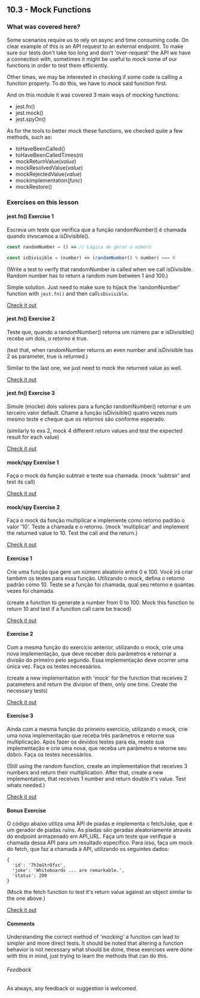 ## 10.3 - Mock Functions

### What was covered here?

Some scenarios require us to rely on async and time consuming code. On clear example of this is an API request to an external endpoint. To make sure our tests don't take too long and don't 'over-request' the API we have a connection with, sometimes it might be useful to *mock* some of our functions in order to test them efficiently.

Other times, we may be interested in checking if some code is calling a function properly. To do this, we have to *mock* said function first.

And on this module it was covered 3 main ways of *mocking* functions:

* jest.fn()
* jest.mock()
* jest.spyOn()

As for the tools to better *mock* these functions, we checked quite a few methods, such as:

* toHaveBeenCalled()
* toHaveBeenCalledTimes(*n*)
* mockReturnValue(*value*)
* mockResolvedValue(*value*)
* mockRejectedValue(*value*)
* mockImplementation(*func*)
* mockRestore()

### Exercises on this lesson

#### jest.fn() Exercise 1

Escreva um teste que verifica que a função randomNumber() é chamada quando invocamos a isDivisible().

```javascript
const randomNumber = () => // Lógica de gerar o número

const isDivisible = (number) => (randomNumber() % number) === 0
```
(Write a test to verify that randomNumber is called when we call isDivisible. Random number has to return a random num between 1 and 100.)

Simple solution. Just need to make sure to hijack the 'randomNumber' function with `jest.fn()` and then call`isDivisible`.

[Check it out](./jestFN/jestfn.test.js)

#### jest.fn() Exercise 2

Teste que, quando a randomNumber() retorna um número par e isDivisible() recebe um dois, o retorno é true.

(test that, when randomNumber returns an even number and isDivisible has 2 as parameter, true is returned.)

Similar to the last one, we just need to mock the returned value as well.

[Check it out](./jestFN/jestfn.test.js)

#### jest.fn() Exercise 3

Simule (mocke) dois valores para a função randomNumber() retornar e um terceiro valor default. Chame a função isDivisible() quatro vezes num mesmo teste e cheque que os retornos são conforme esperado.

(similarly to exs 2, mock 4 different return values and test the expected result for each value)

[Check it out](./jestFN/jestfn.test.js)

#### mock/spy Exercise 1

Faça o mock da função subtrair e teste sua chamada.
(mock 'subtrair' and test its call)

[Check it out](./mock_spy/math.test.js)

#### mock/spy Exercise 2

Faça o mock da função multiplicar e implemente como retorno padrão o valor '10'. Teste a chamada e o retorno.
(mock 'multiplicar' and implement the returned value to 10. Test the call and the return.)

[Check it out](./mock_spy/math.test.js)

#### Exercise 1

Crie uma função que gere um número aleatório entre 0 e 100. Você irá criar também os testes para essa função. Utilizando o mock, defina o retorno padrão como 10. Teste se a função foi chamada, qual seu retorno e quantas vezes foi chamada.

(create a function to generate a number from 0 to 100. Mock this function to return 10 and test if a function call cane be traced)

[Check it out](./module_exercises/randomInt.test.js)

#### Exercise 2

Com a mesma função do exercício anterior, utilizando o mock, crie uma nova implementação, que deve receber dois parâmetros e retornar a divisão do primeiro pelo segundo. Essa implementação deve ocorrer uma única vez. Faça os testes necessários.

(create a new implementation with 'mock' for the function that receives 2 parameters and return the division of them, only one time. Create the necessary tests)

[Check it out](./module_exercises/randomIntMock.test.js)

#### Exercise 3

Ainda com a mesma função do primeiro exercício, utilizando o mock, crie uma nova implementação que receba três parâmetros e retorne sua multiplicação. Após fazer os devidos testes para ela, resete sua implementação e crie uma nova, que receba um parâmetro e retorne seu dobro. Faça os testes necessários.

(Still using the random function, create an implementation that receives 3 numbers and return their multiplication. After that, create a new implementation, that receives 1 number and return double it's value. Test whats needed.)

[Check it out](./module_exercises/randomIntSpy.test.js)

#### Bonus Exercise

O código abaixo utiliza uma API de piadas e implementa o fetchJoke, que é um gerador de piadas ruins. As piadas são geradas aleatoriamente através do endpoint armazenado em API_URL. Faça um teste que verifique a chamada dessa API para um resultado específico. Para isso, faça um mock do fetch, que faz a chamada à API, utilizando os seguintes dados:

```
{
  'id': '7h3oGtrOfxc',
  'joke': 'Whiteboards ... are remarkable.',
  'status': 200
}
```

(Mock the fetch function to test it's return value against an object similar to the one above.)

[Check it out](./module_exercises/apiFetch.test.js)

#### Comments

Understanding the correct method of 'mocking' a function can lead to simpler and more direct tests. It should be noted that altering a function behavior is not necessary what should be done, these exercises were done with this in mind, just trying to learn the methods that can do this.

###### Feedback

As always, any feedback or suggestion is welcomed.